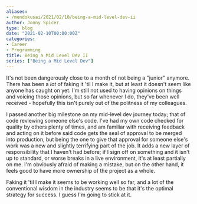 ```yaml
---
aliases:
- /mendokusai/2021/02/10/being-a-mid-level-dev-ii
author: Jonny Spicer
type: blog
date: "2021-02-10T00:00:00Z"
categories:
- Career
- Programming
title: Being a Mid Level Dev II
series: ["Being a Mid Level Dev"]
---
```

It's not been dangerously close to a month of not being a "junior" anymore. There has been a *lot* of faking it 'til I make it, but at least it doesn't seem like anyone has caught on
yet. I'm still not used to having opinions on things and voicing those opinions, but so far whenever I do, they've been well received - hopefully this isn't purely out of the politness
of my colleagues.

I passed another big milestone on my mid-level dev journey today; that of code reviewing someone else's code. I've had my own code checked for quality by others plenty of times, and
am familiar with receiving feedback and acting on it before said code gets the seal of approval to be merged into production, but being the one to give that approval for someone else's
work was a new and slightly terrifying part of the job. It adds a new layer of responsibility that I haven't had before; if I sign off on something and it isn't up to standard, or
worse breaks in a live environment, it's at least partially on me. I'm obviously afraid of making a mistake, but on the other hand, it feels good to have more ownership of the project
as a whole.

Faking it 'til I make it seems to be working well so far, and a lot of the conventional wisdom in the industry seems to be that it's the optimal strategy for success. I guess I'm going
to stick at it.

